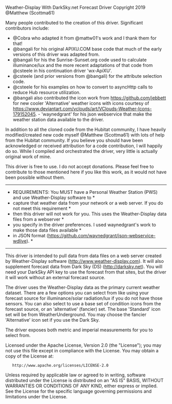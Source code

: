   Weather-Display With DarkSky.net Forecast Driver
  Copyright 2019 @Matthew (Scottma61)
 
   Many people contributed to the creation of this driver.  Significant contributors include:
   - @Cobra who adapted it from @mattw01's work and I thank them for that!
   - @bangali for his original APIXU.COM base code that much of the early versions of this driver was 
     adapted from. 
   - @bangali for his the Sunrise-Sunset.org code used to calculate illuminance/lux and the more
     recent adaptations of that code from @csteele in his continuation driver 'wx-ApiXU'.
   - @csteele (and prior versions from @bangali) for the attribute selection code.
   - @csteele for his examples on how to convert to asyncHttp calls to reduce Hub resource utilization.
   - @bangali also contributed the icon work from
     https://github.com/jebbett for new cooler 'Alternative' weather icons with icons courtesy
     of https://www.deviantart.com/vclouds/art/VClouds-Weather-Icons-179152045.
	- 'waynedgrant' for his json webservice that make the weather station data available to the driver.
 
   In addition to all the cloned code from the Hubitat community, I have heavily modified/created new
   code myself @Matthew (Scottma61) with lots of help from the Hubitat community.  If you believe you
   should have been acknowledged or received attribution for a code contribution, I will happily do so.
   While I compiled and orchestrated the driver, very little is actually original work of mine.

   This driver is free to use.  I do not accept donations. Please feel free to contribute to those
   mentioned here if you like this work, as it would not have been possible without them.

 *********************************************************************************************************
 *  REQUIREMENTS:  You MUST have a Personal Weather Station (PWS) and use Weather-Display software to    *
 *  capture that weather data from your network or a web server.  If you do not meet this requirement    *
 *  then this driver will not work for you.  This uses the Weather-Display data files from a webserver   *
 *  you specify in the driver preferences. I used waynedgrant's work to make those data files available  *
 *  in JSON format (https://github.com/waynedgrant/json-webservice-wdlive).                              *
 *********************************************************************************************************

   This driver is intended to pull data from data files on a web server created by Weather-Display software
   (http://www.weather-display.com).  It will also supplement forecast data from Dark Sky (DS)
   (http://darksky.net).  You will need your DarkSky API key to use the forecast from that sites,
   but the driver it will work without an external forecast source.
 
   The driver uses the Weather-Display data as the primary current weather dataset.  There are a few options you can select
   from like using your forecast source for illuminance/solar radiation/lux if you do not have those sensors.
   You can also select to use a base set of condition icons from the forecast source, or an 'alternative'
   (fancier) set.  The base 'Standard' icon set will be from WeatherUnderground.  You may choose the
   fancier 'Alternative' icon set if you use the Dark Sky.

The driver exposes both metric and imperial measurements for you to select from.
 
   Licensed under the Apache License, Version 2.0 (the "License"); you may not use this file except
   in compliance with the License. You may obtain a copy of the License at:
 
       http://www.apache.org/licenses/LICENSE-2.0
 
   Unless required by applicable law or agreed to in writing, software distributed under the License is distributed
   on an "AS IS" BASIS, WITHOUT WARRANTIES OR CONDITIONS OF ANY KIND, either express or implied. See the License
   for the specific language governing permissions and limitations under the License.
